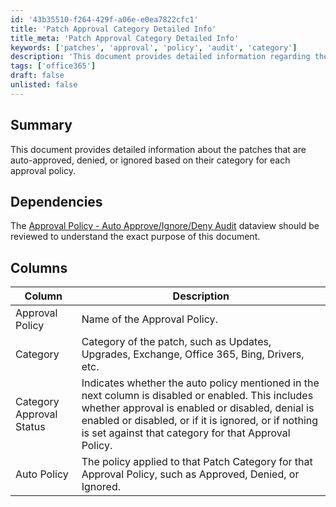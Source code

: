 ```yaml
---
id: '43b35510-f264-429f-a06e-e0ea7822cfc1'
title: 'Patch Approval Category Detailed Info'
title_meta: 'Patch Approval Category Detailed Info'
keywords: ['patches', 'approval', 'policy', 'audit', 'category']
description: 'This document provides detailed information regarding the auto-approval, denial, or ignoring of patches based on their category for each approval policy. It includes a summary of the relevant columns and dependencies for understanding the approval process.'
tags: ['office365']
draft: false
unlisted: false
---
```


## Summary

This document provides detailed information about the patches that are auto-approved, denied, or ignored based on their category for each approval policy.

## Dependencies

The [Approval Policy - Auto Approve/Ignore/Deny Audit](<./Approval Policy - Auto ApproveIgnoreDeny Audit.md>) dataview should be reviewed to understand the exact purpose of this document.

## Columns

| Column                     | Description                                                                                                          |
|---------------------------|----------------------------------------------------------------------------------------------------------------------|
| Approval Policy           | Name of the Approval Policy.                                                                                         |
| Category                  | Category of the patch, such as Updates, Upgrades, Exchange, Office 365, Bing, Drivers, etc.                       |
| Category Approval Status   | Indicates whether the auto policy mentioned in the next column is disabled or enabled. This includes whether approval is enabled or disabled, denial is enabled or disabled, or if it is ignored, or if nothing is set against that category for that Approval Policy. |
| Auto Policy               | The policy applied to that Patch Category for that Approval Policy, such as Approved, Denied, or Ignored.          |




